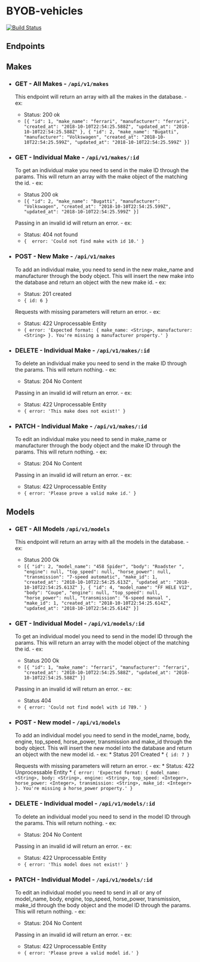 # BYOB-vehicles

[![Build Status](https://travis-ci.org/chrisboylen/BYOB-vehicles.svg?branch=master)](https://travis-ci.org/chrisboylen/BYOB-vehicles)


## Endpoints

## Makes

* ### GET - All Makes - `/api/v1/makes`

  This endpoint will return an array with all the makes in the database. - ex: 
    * Status: 200 ok
    * `[{
        "id": 1,
        "make_name": "ferrari",
        "manufacturer": "ferrari",
        "created_at": "2018-10-10T22:54:25.588Z",
        "updated_at": "2018-10-10T22:54:25.588Z"
    },
    {
        "id": 2,
        "make_name": "Bugatti",
        "manufacturer": "Volkswagen",
        "created_at": "2018-10-10T22:54:25.599Z",
        "updated_at": "2018-10-10T22:54:25.599Z"
    }]`

* ### GET - Individual Make - `/api/v1/makes/:id`
 
  To get an individual make you need to send in the make ID through the params. This will return an array with the make object of the matching the id. - ex:
    * Status 200 ok
    * `[{
      "id": 2,
      "make_name": "Bugatti",
      "manufacturer": "Volkswagen",
      "created_at": "2018-10-10T22:54:25.599Z",
      "updated_at": "2018-10-10T22:54:25.599Z"
  }]`

  Passing in an invalid id will return an error. - ex: 
    * Status: 404 not found 
    * `{  error: 'Could not find make with id 10.' }`

* ### POST - New Make - `/api/v1/makes`
 
  To add an individual make, you need to send in the new make_name and manufacturer through the body object. This will insert the new make into the database and return an object with the new make id. - ex:
    * Status: 201 created
    * `{ id: 6 }`
  
  Requests with missing parameters will return an error. - ex:
    *  Status: 422 Unprocessable Entity
    * `{ error: 'Expected format: { make_name: <String>, manufacturer: <String> }. You're missing a manufacturer property.' }`

* ### DELETE - Individual Make - `/api/v1/makes/:id`
 
  To delete an individual make you need to send in the make ID through the params. This will return nothing. - ex:
    * Status: 204 No Content

  Passing in an invalid id will return an error. - ex:
    * Status: 422 Unprocessable Entity
    * `{ error: 'This make does not exist!' }`

* ### PATCH - Individual Make - `/api/v1/makes/:id`

  To edit an individual make you need to send in make_name or manufacturer through the body object and the make ID through the params. This will return nothing. - ex:
    * Status: 204 No Content

  Passing in an invalid id will return an error. - ex:
    * Status: 422 Unprocessable Entity
    * `{ error: 'Please prove a valid make id.' }`

## Models

* ### GET - All Models `/api/v1/models`

  This endpoint will return an array with all the models in the database. - ex:
    * Status 200 Ok
    * `[{
        "id": 2,
        "model_name": "458 Spider",
        "body": "Roadster ",
        "engine": null,
        "top_speed": null,
        "horse_power": null,
        "transmission": "7-speed automatic",
        "make_id": 1,
        "created_at": "2018-10-10T22:54:25.613Z",
        "updated_at": "2018-10-10T22:54:25.613Z"
    },
    {
        "id": 4,
        "model_name": "FF HELE V12",
        "body": "Coupe",
        "engine": null,
        "top_speed": null,
        "horse_power": null,
        "transmission": "6-speed manual ",
        "make_id": 1,
        "created_at": "2018-10-10T22:54:25.614Z",
        "updated_at": "2018-10-10T22:54:25.614Z"
    }]`

* ### GET - Individual Model - `/api/v1/models/:id`
 
  To get an individual model you need to send in the model ID through the params. This will return an array with the model object of the matching the id. - ex:
    * Status 200 Ok
    * `[{
        "id": 1,
        "make_name": "ferrari",
        "manufacturer": "ferrari",
        "created_at": "2018-10-10T22:54:25.588Z",
        "updated_at": "2018-10-10T22:54:25.588Z"
    }]`
  
  Passing in an invalid id will return an error. - ex:
    * Status 404
    * `{ error: 'Could not find model with id 789.' }`

* ### POST - New model - `/api/v1/models`
 
  To add an individual model you need to send in the model_name,
    body, engine, top_speed, horse_power, transmission and make_id through the body object. This will insert the new model into the database and return an object with the new model id. - ex:
      * Status 201 Created
      * `{ id: 7 }`
    
    Requests with missing parameters will return an error. - ex:
      * Status: 422 Unprocessable Entity
      * `{ error: 'Expected format: { model_name: <String>, body: <String>, engine: <String>, top_speed: <Integer>, horse_power: <Integer>, transmission: <String>, make_id: <Integer> }. You're missing a horse_power property.' }`

* ### DELETE - Individual model - `/api/v1/models/:id`
 
  To delete an individual model you need to send in the model ID through the params. This will return nothing. - ex:
    * Status: 204 No Content

  Passing in an invalid id will return an error. - ex:
    * Status: 422 Unprocessable Entity
    * `{ error: 'This model does not exist!' }`

* ### PATCH - Individual Model - `/api/v1/models/:id`

  To edit an individual model you need to send in all or any of model_name, body, engine, top_speed, horse_power, transmission, make_id through the body object and the model ID through the params. This will return nothing. - ex:
    * Status: 204 No Content

  Passing in an invalid id will return an error. - ex:
    * Status: 422 Unprocessable Entity
    * `{ error: 'Please prove a valid model id.' }`